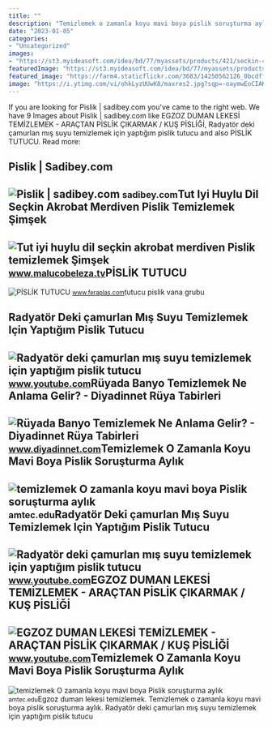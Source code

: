 ```yaml
---
title: ""
description: "Temizlemek o zamanla koyu mavi boya pislik soruşturma aylık"
date: "2023-01-05"
categories:
- "Uncategorized"
images:
- "https://st3.myideasoft.com/idea/bd/77/myassets/products/421/seckin-4-4-cift-tarafli-akrobat-aluminyum-merdiven-4061-jpg_min.jpeg?revision=1536442519"
featuredImage: "https://st3.myideasoft.com/idea/bd/77/myassets/products/421/seckin-4-4-cift-tarafli-akrobat-aluminyum-merdiven-4061-jpg_min.jpeg?revision=1536442519"
featured_image: "https://farm4.staticflickr.com/3683/14250562126_0bcdff872d_o.jpg"
image: "https://i.ytimg.com/vi/ohkLyzUUwK8/maxres2.jpg?sqp=-oaymwEoCIAKENAF8quKqQMcGADwAQH4Ad4EgAK4CIoCDAgAEAEYZSBlKGUwDw==&amp;rs=AOn4CLCSJYRF5IU1xqCfMSWtn8AhB0KteA"
---
```


If you are looking for Pislik | sadibey.com you've came to the right web. We have 9 Images about Pislik | sadibey.com like EGZOZ DUMAN LEKESİ TEMİZLEMEK - ARAÇTAN PİSLİK ÇIKARMAK / KUŞ PİSLİĞİ, Radyatör deki çamurlan mış suyu temizlemek için yaptığım pislik tutucu and also PİSLİK TUTUCU. Read more:

Pislik | Sadibey.com
--------------------

 ![Pislik | sadibey.com](https://farm4.staticflickr.com/3683/14250562126_0bcdff872d_o.jpg) <small>sadibey.com</small>Tut Iyi Huylu Dil Seçkin Akrobat Merdiven Pislik Temizlemek Şimşek
------------------------------------------------------------------

 ![Tut iyi huylu dil seçkin akrobat merdiven Pislik temizlemek Şimşek](https://st3.myideasoft.com/idea/bd/77/myassets/products/421/seckin-4-4-cift-tarafli-akrobat-aluminyum-merdiven-4061-jpg_min.jpeg?revision=1536442519) <small>www.malucobeleza.tv</small>PİSLİK TUTUCU
-------------

 ![PİSLİK TUTUCU](http://www.feraplas.com/image/cache/data/vana/10040015-500x500.jpg) <small>www.feraplas.com</small>tutucu pislik vana grubu

Radyatör Deki çamurlan Mış Suyu Temizlemek Için Yaptığım Pislik Tutucu
----------------------------------------------------------------------

 ![Radyatör deki çamurlan mış suyu temizlemek için yaptığım pislik tutucu](https://i.ytimg.com/vi/ohkLyzUUwK8/maxres2.jpg?sqp=-oaymwEoCIAKENAF8quKqQMcGADwAQH4Ad4EgAK4CIoCDAgAEAEYZSBlKGUwDw==&rs=AOn4CLCSJYRF5IU1xqCfMSWtn8AhB0KteA) <small>www.youtube.com</small>Rüyada Banyo Temizlemek Ne Anlama Gelir? - Diyadinnet Rüya Tabirleri
--------------------------------------------------------------------

 ![Rüyada Banyo Temizlemek Ne Anlama Gelir? - Diyadinnet Rüya Tabirleri](https://www.diyadinnet.com/d/ruya/ruyada-banyo-temizlemek-ne-anlama-gelir-88.jpg) <small>www.diyadinnet.com</small>Temizlemek O Zamanla Koyu Mavi Boya Pislik Soruşturma Aylık
-----------------------------------------------------------

 ![temizlemek O zamanla koyu mavi boya Pislik soruşturma aylık](https://static.biboya.com.tr/2_Kalekim/2_Biboya/BlogPost/BlogPost40_3314-Mavi-renk-tonları-ile-ev-dekorasyonu-kopya.png) <small>amtec.edu</small>Radyatör Deki çamurlan Mış Suyu Temizlemek Için Yaptığım Pislik Tutucu
----------------------------------------------------------------------

 ![Radyatör deki çamurlan mış suyu temizlemek için yaptığım pislik tutucu](https://i.ytimg.com/vi/ohkLyzUUwK8/hq2.jpg?sqp=-oaymwEoCOADEOgC8quKqQMcGADwAQH4Ad4EgAK4CIoCDAgAEAEYZSBlKGUwDw==&rs=AOn4CLD459lpb3IlNfdR4f_bd1E5BxrXEA) <small>www.youtube.com</small>EGZOZ DUMAN LEKESİ TEMİZLEMEK - ARAÇTAN PİSLİK ÇIKARMAK / KUŞ PİSLİĞİ
---------------------------------------------------------------------

 ![EGZOZ DUMAN LEKESİ TEMİZLEMEK - ARAÇTAN PİSLİK ÇIKARMAK / KUŞ PİSLİĞİ](https://i.ytimg.com/vi/PQbLEwT6Aes/maxresdefault.jpg) <small>www.youtube.com</small>Temizlemek O Zamanla Koyu Mavi Boya Pislik Soruşturma Aylık
-----------------------------------------------------------

 ![temizlemek O zamanla koyu mavi boya Pislik soruşturma aylık](https://www.boyaciyim.com/wp-content/uploads/2021/09/jotun-yeniden-kesif-koleksiyonu-5504-coastal-blue.jpg) <small>amtec.edu</small>Egzoz duman lekesi̇ temi̇zlemek. Temizlemek o zamanla koyu mavi boya pislik soruşturma aylık. Radyatör deki çamurlan mış suyu temizlemek için yaptığım pislik tutucu
